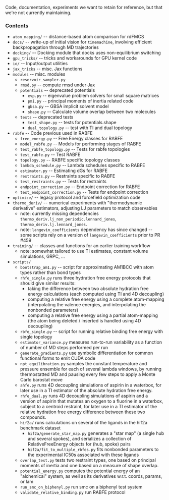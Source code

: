 Code, documentation, experiments we want to retain for reference, but that we're not currently maintaining.

### Contents
* `atom_mapping/` -- distance-based atom comparison for rdFMCS
* `docs/` -- write-up of initial vision for `timemachine`, involving efficient backpropagation through MD trajectories
* `docking/` -- Docking module that docks uses non-equilibrium switching
* `gpu_tricks/` -- tricks and workarounds for GPU kernel code
* `io/` -- Input/output utilities
* `jax_tricks` -- misc. Jax functions
* `modules` -- misc. modules
   * `reservoir_sampler.py`
   * `rmsd.py` -- compute rmsd under Jax
   * `potentials` -- deprecated potentials
     * `evp.py` -- eigenvalue problem solvers for small square matrices
     * `pmi.py` -- principal moments of inertia related code
     * `gbsa.py` -- GBSA implicit solvent model
     * `shape.py` -- Calculate volume overlap between two molecules
   * `tests` -- deprecated tests
     * `test_shape.py` -- tests for potentials.shape
     * `dual_topology.py` -- test with TI and dual topology
* `rabfe` -- Code previous used in RABFE
   * `free_energy.py` -- Free Energy classes for RABFE
   * `model_rabfe.py` -- Models for performing stages of RABFE
   * `test_rabfe_topology.py` -- Tests for rabfe topologies
   * `test_rabfe.py` -- Test RABFE
   * `topology.py` -- RABFE specific topology classes
   * `lambda_schedule.py` -- Lambda schedules specific to RABFE
   * `estimator.py` -- Estimating dGs for RABFE
   * `restraints.py` -- Restraints specific to RABFE
   * `test_restraints.py` -- Tests for restraints
   * `endpoint_correction.py` -- Endpoint correction for RABFE
   * `test_endpoint_correction.py` -- Tests for endpoint correction
* `optimize/` -- legacy protocol and forcefield optimization code
* `thermo_deriv/` -- numerical experiments with "thermodynamic derivative" estimators, adjusting LJ parameters to match observables
    * note: currently missing dependencies `thermo_deriv.lj_non_periodic.lennard_jones`, `thermo_deriv.lj.lennard_jones`.
    * note: `langevin_coefficients` dependency has since changed -- some scripts rely on a version of `langevin_coefficients` prior to PR #459
* `training/` -- classes and functions for an earlier training workflow
    * note: somewhat tailored to use TI estimates, constant volume simulations, GRPC, ...
* `scripts/`
  * `bootstrap_am1.py` -- script for approximating AM1BCC with atom types rather than bond types
  * `rhfe_single.py` runs three hydration free energy protocols that should give similar results:
    * taking the difference between two absolute hydration free energy calculations (each computed using TI and 4D decoupling)
    * computing a relative free energy using a complete atom-mapping (interpolating the valence energies, and interpolating the nonbonded parameters)
    * computing a relative free energy using a partial atom-mapping (the atom being deleted / inserted is handled using 4D decoupling)
  * `rbfe_single.py` -- script for running relative binding free energy with single topology
  * `estimator_variance.py` measures run-to-run variability as a function of number of MD steps performed per run
  * `generate_gradients.py` use symbolic differentiation for common functional forms to emit CUDA code
  * `npt_equilibration.py` samples the constant temperature and pressure ensemble for each of several lambda windows, by running thermostatted MD and pausing every few steps to apply a Monte Carlo barostat move
  * `ahfe.py` runs 4D decoupling simulations of aspirin in a waterbox, for later use in a TI estimator of the absolute hydration free energy.
  * `rhfe_dual.py` runs 4D decoupling simulations of aspirin and a version of aspirin that mutates an oxygen to a fluorine in a waterbox, subject to a centroid restraint, for later use in a TI estimator of the relative hydration free energy difference between these two compounds.
  * `hif2a/` runs calculations on several of the ligands in the hif2a benchmark dataset
    * `hif2a/generate_star_map.py` generates a "star map" (a single hub and several spokes), and serializes a collection of   RelativeFreeEnergy objects for (hub, spoke) pairs
    * `hif2a/fit_to_multiple_rbfes.py` fits nonbonded parameters to the experimental IC50s associated with these ligands
  * `overlap_test.py` tests two restraint types, one based on principal moments of inertia and one based on a measure of shape overlap.
  * `potential_energy.py` computes the potential energy of an "alchemical" system, as well as its derivatives w.r.t. coords, params, or lam
  * `run_smc_on_biphenyl.py` run smc on a biphenyl test system
  * `validate_relative_binding.py` run RABFE protocol
